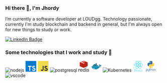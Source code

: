 ### Hi there 👋, I'm Jhordy

I’m currently a software developer at LOUDgg. Technology passionate, currently I'm study blockchain and backend in general, but I'm always open for new things to study or work.

<p> <a href="https://www.linkedin.com/in/serbis/"><img src="https://img.shields.io/badge/-Jhordy Isensee-0077B5?style=flat-square&amp;labelColor=0077B5&amp;logo=LinkedIn&amp;link=https://www.linkedin.com/in/jhordyisensee/" alt="LinkedIn Badge"></a></p>



### Some technologies that I work and study 🚀
<p align="left">
<img src="https://cdn.jsdelivr.net/gh/devicons/devicon/icons/nodejs/nodejs-original.svg" alt="nodejs" width="35" />
<img src="https://raw.githubusercontent.com/devicons/devicon/master/icons/typescript/typescript-original.svg" alt="typescript" width="35" />
<img src="https://raw.githubusercontent.com/devicons/devicon/master/icons/javascript/javascript-original.svg" alt="javascript" width="35" />
<img src="https://cdn.jsdelivr.net/gh/devicons/devicon/icons/postgresql/postgresql-original-wordmark.svg" alt="postgresql" width="35" />
<img src="https://raw.githubusercontent.com/devicons/devicon/master/icons/redis/redis-original-wordmark.svg" alt="redis" width="35" />
<img src="https://raw.githubusercontent.com/devicons/devicon/master/icons/docker/docker-original.svg" alt="Docker" width="35" />
<img src="https://www.vectorlogo.zone/logos/kubernetes/kubernetes-icon.svg" alt="Kubernetes" width="35" />
<img src="https://raw.githubusercontent.com/devicons/devicon/master/icons/react/react-original-wordmark.svg" alt="react" width="35" />
<img src="https://raw.githubusercontent.com/devicons/devicon/master/icons/python/python-original-wordmark.svg" alt="python" width="35" />
  <img src="https://cdn.jsdelivr.net/gh/devicons/devicon/icons/vscode/vscode-original.svg" alt="vscode" width="35" />
</p>
